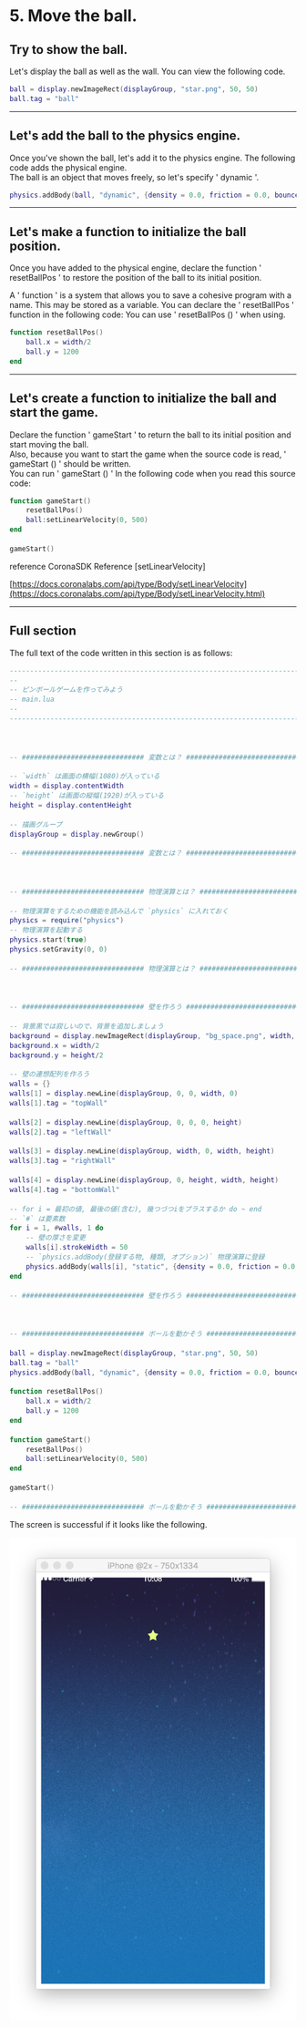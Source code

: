 # 5. Move the ball.

## Try to show the ball.

Let's display the ball as well as the wall.
You can view the following code.

```lua
ball = display.newImageRect(displayGroup, "star.png", 50, 50)
ball.tag = "ball"
```

---

## Let's add the ball to the physics engine.

Once you've shown the ball, let's add it to the physics engine. 
The following code adds the physical engine.  
The ball is an object that moves freely, so let's specify ' dynamic '.

```lua
physics.addBody(ball, "dynamic", {density = 0.0, friction = 0.0, bounce = 1.0})
```

---

## Let's make a function to initialize the ball position.

Once you have added to the physical engine, declare the function ' resetBallPos ' to restore the position of the ball to its initial position.

A ' function ' is a system that allows you to save a cohesive program with a name.
This may be stored as a variable.
You can declare the ' resetBallPos ' function in the following code: You can use ' resetBallPos () ' when using.

```lua
function resetBallPos()
    ball.x = width/2
    ball.y = 1200
end
```

---

## Let's create a function to initialize the ball and start the game.

Declare the function ' gameStart ' to return the ball to its initial position and start moving the ball.  
Also, because you want to start the game when the source code is read, ' gameStart () ' should be written.  
You can run ' gameStart () ' In the following code when you read this source code:

```lua
function gameStart()
    resetBallPos()
    ball:setLinearVelocity(0, 500)
end

gameStart()
```

reference
CoronaSDK Reference \[setLinearVelocity\] 
 
[https://docs.coronalabs.com/api/type/Body/setLinearVelocity](https://docs.coronalabs.com/api/type/Body/setLinearVelocity.html)

---


## Full section

The full text of the code written in this section is as follows:

```lua
-----------------------------------------------------------------------------------------
--
-- ピンボールゲームを作ってみよう
-- main.lua
--
-----------------------------------------------------------------------------------------



-- ############################## 変数とは？ ##############################

-- `width` は画面の横幅(1080)が入っている
width = display.contentWidth
-- `height` は画面の縦幅(1920)が入っている
height = display.contentHeight

-- 描画グループ
displayGroup = display.newGroup()

-- ############################## 変数とは？ ##############################



-- ############################## 物理演算とは？ ##############################

-- 物理演算をするための機能を読み込んで `physics` に入れておく
physics = require("physics")
-- 物理演算を起動する
physics.start(true)
physics.setGravity(0, 0)

-- ############################## 物理演算とは？ ##############################



-- ############################## 壁を作ろう ##############################

-- 背景黒では寂しいので、背景を追加しましょう
background = display.newImageRect(displayGroup, "bg_space.png", width, height)
background.x = width/2
background.y = height/2

-- 壁の連想配列を作ろう
walls = {}
walls[1] = display.newLine(displayGroup, 0, 0, width, 0)
walls[1].tag = "topWall"

walls[2] = display.newLine(displayGroup, 0, 0, 0, height)
walls[2].tag = "leftWall"

walls[3] = display.newLine(displayGroup, width, 0, width, height)
walls[3].tag = "rightWall"

walls[4] = display.newLine(displayGroup, 0, height, width, height)
walls[4].tag = "bottomWall"

-- for i = 最初の値, 最後の値(含む), 幾つづつiをプラスするか do ~ end
-- `#` は要素数
for i = 1, #walls, 1 do
    -- 壁の厚さを変更
    walls[i].strokeWidth = 50
    -- `physics.addBody(登録する物, 種類, オプション)` 物理演算に登録
    physics.addBody(walls[i], "static", {density = 0.0, friction = 0.0, bounce = 1.0})
end

-- ############################## 壁を作ろう ##############################



-- ############################## ボールを動かそう ##############################

ball = display.newImageRect(displayGroup, "star.png", 50, 50)
ball.tag = "ball"
physics.addBody(ball, "dynamic", {density = 0.0, friction = 0.0, bounce = 1.0})

function resetBallPos()
    ball.x = width/2
    ball.y = 1200
end

function gameStart()
    resetBallPos()
    ball:setLinearVelocity(0, 500)
end

gameStart()

-- ############################## ボールを動かそう ##############################


```

The screen is successful if it looks like the following.

![](./image/execBreakoutSample4.png)

